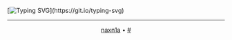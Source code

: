 [![Typing SVG](https://readme-typing-svg.herokuapp.com?font=JetBrains+Mono&weight=700&size=32&duration=4500&pause=1000&color=F72485&vCenter=true&width=900&height=54&lines=Ka-chow!;Float+like+a+Cadillac%2C+sting+like+a+Beemer.;Speed!+I+am+speed.)](https://git.io/typing-svg)

<hr />

<div align="center">
    <a href="https://github.com/naxn1a">naxn1a</a>
    <span>&#8226;</span>
    <a href="#">#</a>
</div>
